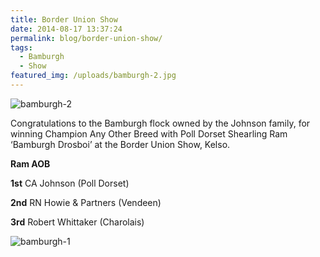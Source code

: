 ```yaml
---
title: Border Union Show
date: 2014-08-17 13:37:24
permalink: blog/border-union-show/
tags:
  - Bamburgh
  - Show
featured_img: /uploads/bamburgh-2.jpg
---
```


![bamburgh-2](/uploads/bamburgh-2.jpg)

Congratulations to the Bamburgh flock owned by the Johnson family, for winning Champion Any Other Breed with Poll Dorset Shearling Ram ‘Bamburgh Drosboi’ at the Border Union Show, Kelso.

**Ram AOB**

**1st** CA Johnson (Poll Dorset)

**2nd** RN Howie & Partners (Vendeen)

**3rd** Robert Whittaker (Charolais)

![bamburgh-1](/uploads/bamburgh-1.jpg)

